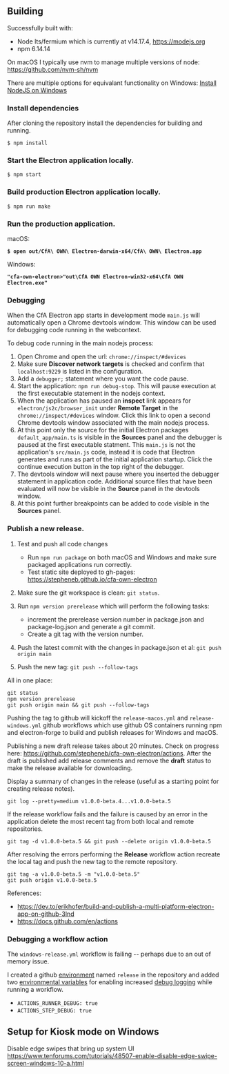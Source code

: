 
## Building

Successfully built with:

- Node lts/fermium which is currently at v14.17.4, https://modejs.org
- npm 6.14.14

On macOS I typically use nvm to manage multiple versions of node: https://github.com/nvm-sh/nvm

There are multiple options for equivalant functionality on Windows: [Install NodeJS on Windows](https://docs.microsoft.com/en-us/windows/dev-environment/javascript/nodejs-on-windows)

### Install dependencies

After cloning the repository install the dependencies for building and running.
```
$ npm install
```

### Start the Electron application locally.
```
$ npm start
```

### Build production Electron application locally.
```
$ npm run make
```

### Run the production application.

macOS:

**`$ open out/CfA\ OWN\ Electron-darwin-x64/CfA\ OWN\ Electron.app`**

Windows:

**`"cfa-own-electron>"out\CfA OWN Electron-win32-x64\CfA OWN Electron.exe"`**

### Debugging

When the CfA Electron app starts in development mode `main.js` will automatically open a Chrome devtools window. This window can be used for debugging code running in the webcontext.

To debug code running in the main nodejs process:

1. Open Chrome and open the url: `chrome://inspect/#devices`
2. Make sure **Discover network targets** is checked and confirm that `localhost:9229` is listed in the configuration.
3. Add a `debugger;` statement where you want the code pause.
4. Start the application: `npm run debug-stop`. This will pause execution at the first executable statement in the nodejs context.
5. When the application has paused an **inspect** link appears for `electron/js2c/browser_init` under **Remote Target** in the `chrome://inspect/#devices` window. Click this link to open a second Chrome devtools window associated with the main nodejs process.
6. At this point only the source for the initial Electron packages `default_app/main.ts` is visible in the **Sources** panel and the debugger is paused at the first executable statment. This `main.js` is not the application's `src/main.js` code, instead it is code that Electron generates and runs as part of the initial application startup. Click the continue execution button in the top right of the debugger.
7. The devtools window will next pause where you inserted the debugger statement in application code. Additional source files that have been evaluated will now be visible in the **Source** panel in the devtools window.
8. At this point further breakpoints can be added to code visible in the **Sources** panel.

### Publish a new release.

1. Test and push all code changes
   - Run `npm run package` on both macOS and Windows and make sure packaged applications run correctly.
   - Test static site deployed to gh-pages: https://stepheneb.github.io/cfa-own-electron
2. Make sure the git workspace is clean: `git status`.
2. Run `npm version prerelease` which will perform the following tasks:
   - increment the prerelease version number in package.json and package-log.json and generate a git commit.
   - Create a git tag with the version number.

3. Push the latest commit with the changes in package.json et al: `git push origin main`
4. Push the new tag: `git push --follow-tags`

All in one place:
```
git status
npm version prerelease
git push origin main && git push --follow-tags
```

Pushing the tag to github will kickoff the `release-macos.yml` and `release-windows.yml` github workflows which use github OS containers running npm and electron-forge to build and publish releases for Windows and macOS.

Publishing a new draft release takes about 20 minutes. Check on progress here: https://github.com/stepheneb/cfa-own-electron/actions. After the draft is published add release comments and remove the **draft** status to make the release available for downloading.

Display a summary of changes in the release (useful as a starting point for creating release notes).

```
git log --pretty=medium v1.0.0-beta.4...v1.0.0-beta.5
```

If the release workflow fails and the failure is caused by an error in the application delete the most recent tag from both local and remote repositories.

```
git tag -d v1.0.0-beta.5 && git push --delete origin v1.0.0-beta.5
```

After resolving the errors performing the **Release** workflow action recreate the local tag and push the new tag to the remote repository.

```
git tag -a v1.0.0-beta.5 -m "v1.0.0-beta.5"
git push origin v1.0.0-beta.5
```

References:
- https://dev.to/erikhofer/build-and-publish-a-multi-platform-electron-app-on-github-3lnd
- https://docs.github.com/en/actions


### Debugging a workflow action

The `windows-release.yml` workflow is failing -- perhaps due to an out of memory issue.

I created a github [environment](https://docs.github.com/en/actions/reference/environments)
named `release` in the repository and added two [environmental variables](https://docs.github.com/en/actions/reference/encrypted-secrets)
for enabling increased [debug logging](https://docs.github.com/en/actions/monitoring-and-troubleshooting-workflows/enabling-debug-logging)
while running a workflow.

- `ACTIONS_RUNNER_DEBUG: true`
- `ACTIONS_STEP_DEBUG: true`

## Setup for Kiosk mode on Windows

Disable edge swipes that bring up system UI
https://www.tenforums.com/tutorials/48507-enable-disable-edge-swipe-screen-windows-10-a.html
